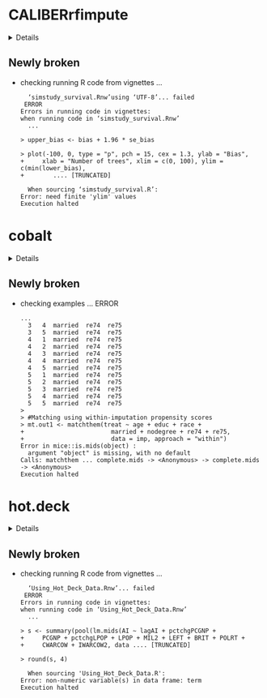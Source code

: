 # CALIBERrfimpute

<details>

* Version: 1.0-1
* Source code: https://github.com/cran/CALIBERrfimpute
* Date/Publication: 2018-06-11 10:40:00 UTC
* Number of recursive dependencies: 62

Run `revdep_details(,"CALIBERrfimpute")` for more info

</details>

## Newly broken

*   checking running R code from vignettes ...
    ```
      ‘simstudy_survival.Rnw’using ‘UTF-8’... failed
     ERROR
    Errors in running code in vignettes:
    when running code in ‘simstudy_survival.Rnw’
      ...
    
    > upper_bias <- bias + 1.96 * se_bias
    
    > plot(-100, 0, type = "p", pch = 15, cex = 1.3, ylab = "Bias", 
    +     xlab = "Number of trees", xlim = c(0, 100), ylim = c(min(lower_bias), 
    +        .... [TRUNCATED] 
    
      When sourcing ‘simstudy_survival.R’:
    Error: need finite 'ylim' values
    Execution halted
    ```

# cobalt

<details>

* Version: 4.0.0
* Source code: https://github.com/cran/cobalt
* URL: https://github.com/ngreifer/cobalt
* BugReports: https://github.com/ngreifer/cobalt/issues
* Date/Publication: 2020-01-08 14:20:10 UTC
* Number of recursive dependencies: 118

Run `revdep_details(,"cobalt")` for more info

</details>

## Newly broken

*   checking examples ... ERROR
    ```
    ...
      3   4  married  re74  re75
      3   5  married  re74  re75
      4   1  married  re74  re75
      4   2  married  re74  re75
      4   3  married  re74  re75
      4   4  married  re74  re75
      4   5  married  re74  re75
      5   1  married  re74  re75
      5   2  married  re74  re75
      5   3  married  re74  re75
      5   4  married  re74  re75
      5   5  married  re74  re75
    > 
    > #Matching using within-imputation propensity scores
    > mt.out1 <- matchthem(treat ~ age + educ + race + 
    +                        married + nodegree + re74 + re75, 
    +                        data = imp, approach = "within")
    Error in mice::is.mids(object) : 
      argument "object" is missing, with no default
    Calls: matchthem ... complete.mids -> <Anonymous> -> complete.mids -> <Anonymous>
    Execution halted
    ```

# hot.deck

<details>

* Version: 1.1
* Source code: https://github.com/cran/hot.deck
* Date/Publication: 2016-01-04 17:37:48
* Number of recursive dependencies: 104

Run `revdep_details(,"hot.deck")` for more info

</details>

## Newly broken

*   checking running R code from vignettes ...
    ```
      ‘Using_Hot_Deck_Data.Rnw’... failed
     ERROR
    Errors in running code in vignettes:
    when running code in ‘Using_Hot_Deck_Data.Rnw’
      ...
    
    > s <- summary(pool(lm.mids(AI ~ lagAI + pctchgPCGNP + 
    +     PCGNP + pctchgLPOP + LPOP + MIL2 + LEFT + BRIT + POLRT + 
    +     CWARCOW + IWARCOW2, data .... [TRUNCATED] 
    
    > round(s, 4)
    
      When sourcing 'Using_Hot_Deck_Data.R':
    Error: non-numeric variable(s) in data frame: term
    Execution halted
    ```

